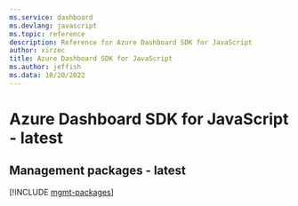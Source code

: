 ```yaml
---
ms.service: dashboard
ms.devlang: javascript
ms.topic: reference
description: Reference for Azure Dashboard SDK for JavaScript
author: xirzec
title: Azure Dashboard SDK for JavaScript
ms.author: jeffish
ms.data: 10/20/2022
---
```

# Azure Dashboard SDK for JavaScript - latest

## Management packages - latest
[!INCLUDE [mgmt-packages](dashboard-mgmt-index.md)]